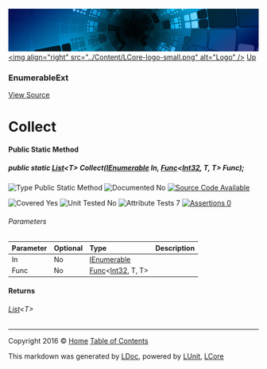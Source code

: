 ![](../Content/LCore-banner-small.png "")
[&lt;img align=&quot;right&quot; src=&quot;../Content/LCore-logo-small.png&quot; alt=&quot;Logo&quot; /&gt;](../../README.md)
[Up](EnumerableExt.md)

### EnumerableExt
[View Source](../Extensions/Reference%20Types/EnumerableExt.cs)

# Collect

#### Public Static Method

##### public static <a href="https://msdn.microsoft.com/en-us/library/6sh2ey19.aspx" alt="" target="_blank">List</a>&lt;T&gt; Collect(<a href="https://msdn.microsoft.com/en-us/library/system.collections.ienumerable.aspx" alt="">IEnumerable</a> In, <a href="https://msdn.microsoft.com/en-us/library/bb534647.aspx" alt="" target="_blank">Func</a>&lt;<a href="https://msdn.microsoft.com/en-us/library/system.int32.aspx" alt="">Int32</a>, T, T&gt; Func);

![Type Public Static Method](http://b.repl.ca/v1/Type-Public%20Static%20Method-blue.png "")     ![Documented No](http://b.repl.ca/v1/Documented-No-red.png "") [![Source Code Available](http://b.repl.ca/v1/Source%20Code-Available-brightgreen.png "")](../Extensions/Reference%20Types/EnumerableExt.cs#L303)

![Covered Yes](http://b.repl.ca/v1/Covered-Yes-brightgreen.png "") ![Unit Tested No](http://b.repl.ca/v1/Unit%20Tested-No-lightgrey.png "") ![Attribute Tests 7](http://b.repl.ca/v1/Attribute%20Tests-7-brightgreen.png "") [![Assertions 0](http://b.repl.ca/v1/Assertions-0-lightgrey.png "")](../Extensions/Reference%20Types/EnumerableExt.cs)

###### Parameters

Parameter | Optional | Type | Description
:---  | :---  | :---  | :--- 
In | No | [IEnumerable](https://msdn.microsoft.com/en-us/library/system.collections.ienumerable.aspx) | 
Func | No | <a href="https://msdn.microsoft.com/en-us/library/bb534647.aspx" alt="" target="_blank">Func</a>&lt;[Int32](https://msdn.microsoft.com/en-us/library/system.int32.aspx), T, T&gt; | 


#### Returns

###### <a href="https://msdn.microsoft.com/en-us/library/6sh2ey19.aspx" alt="" target="_blank">List</a>&lt;T&gt;



---

Copyright 2016 &copy; [Home](../../README.md) [Table of Contents](../../TableOfContents.md)

This markdown was generated by [LDoc](https://github.com/CodeSingularity/LDoc), powered by [LUnit](https://github.com/CodeSingularity/LUnit), [LCore](https://github.com/CodeSingularity/LCore)
